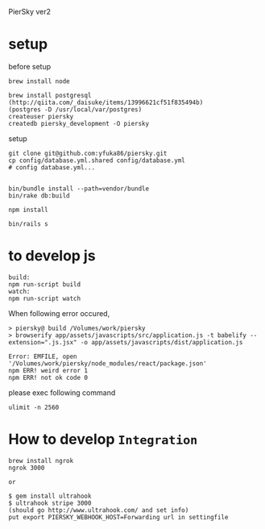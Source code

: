 PierSky ver2

# setup

before setup

    brew install node

    brew install postgresql
    (http://qiita.com/_daisuke/items/13996621cf51f835494b)
    (postgres -D /usr/local/var/postgres)
    createuser piersky
    createdb piersky_development -O piersky

  <!--   brew install cassandra
    (if you don't have java, install it and alias it)
    cassandra -f -->

setup

    git clone git@github.com:yfuka86/piersky.git
    cp config/database.yml.shared config/database.yml
    # config database.yml...


    bin/bundle install --path=vendor/bundle
    bin/rake db:build
<!--     bin/rake cequel:keyspace:create
    bin/rake cequel:migrate -->
    npm install

    bin/rails s

# to develop js

    build:
    npm run-script build
    watch:
    npm run-script watch

When following error occured,

    > piersky@ build /Volumes/work/piersky
    > browserify app/assets/javascripts/src/application.js -t babelify --extension=".js.jsx" -o app/assets/javascripts/dist/application.js

    Error: EMFILE, open '/Volumes/work/piersky/node_modules/react/package.json'
    npm ERR! weird error 1
    npm ERR! not ok code 0

please exec following command

    ulimit -n 2560

# How to develop `Integration`

    brew install ngrok
    ngrok 3000

    or

    $ gem install ultrahook
    $ ultrahook stripe 3000
    (should go http://www.ultrahook.com/ and set info)
    put export PIERSKY_WEBHOOK_HOST=Forwarding url in settingfile
